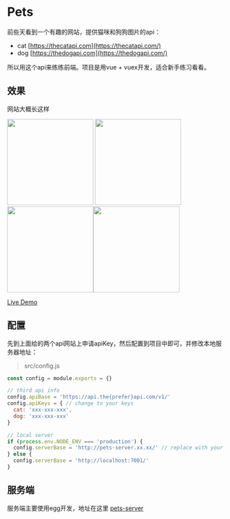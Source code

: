 # Pets

  前些天看到一个有趣的网站，提供猫咪和狗狗图片的api：
  - cat [https://thecatapi.com](https://thecatapi.com/)
  - dog [https://thedogapi.com](https://thedogapi.com/)
  
  所以用这个api来练练前端。项目是用vue + vuex开发，适合新手练习看看。
  
  ## 效果
  网站大概长这样
 
  <img src="http://sources.gauze.life/pets/pets1.jpg" width="200"> <img src="http://sources.gauze.life/pets/pets3.jpg" width="200"> <img src="http://sources.gauze.life/pets/pets8.jpg" width="200"><img src="http://sources.gauze.life/pets/pets4.png" width="200">
  
  [Live Demo](http://pets.gauze.life)
  
  ## 配置
  先到上面给的两个api网站上申请apiKey，然后配置到项目中即可，并修改本地服务器地址：
  > src/config.js
  ```js
  const config = module.exports = {}

  // third api info
  config.apiBase = 'https://api.the{prefer}api.com/v1/'
  config.apiKeys = { // change to your keys
    cat: 'xxx-xxx-xxx',
    dog: 'xxx-xxx-xxx'
  }

  // local server
  if (process.env.NODE_ENV === 'production') {
    config.serverBase = 'http://pets-server.xx.xx/' // replace with your pets-server address
  } else {
    config.serverBase = 'http://localhost:7001/'
  }

  ```
  
  ## 服务端
   服务端主要使用egg开发，地址在这里 [pets-server](https://github.com/littleGauze/pets-server)
